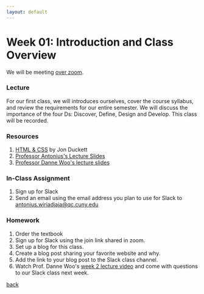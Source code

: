 ```yaml
---
layout: default
---
```


# Week 01: Introduction and Class Overview

We will be meeting [over zoom](https://us02web.zoom.us/j/88550250169?pwd=aarkIEWL6fSN06XbLaBQyGsiloIFtB.1).

### Lecture
For our first class, we will introduces ourselves, cover the course syllabus, and review the requirements for our entire semester. We will discuss the importance of the four Ds: Discover, Define, Design and Develop. This class will be recorded.

### Resources
1. [HTML & CSS](https://htmlandcssbook.com/buy/) by Jon Duckett
2. [Professor Antonius's Lecture Slides](link)
3. [Professor Danne Woo's lecture slides](https://teaching-files.s3.us-east-2.amazonaws.com/webdesign/Week01/webdesign_week01.pdf)


### In-Class Assignment
1. Sign up for Slack
2. Send an email using the email address you plan to use for Slack to [antonius.wiriadjaja@qc.cuny.edu](mailto:antonius.wiriadjaja@qc.cuny.edul)

### Homework
1. Order the textbook
3. Sign up for Slack using the join link shared in zoom.
4. Set up a blog for this class.
5. Create a blog post sharing your favorite website and why.
6. Add the link to your blog post to the Slack class channel.
7. Watch Prof. Danne Woo's [week 2 lecture video](https://youtu.be/cIrdhTAhuHw?si=Itx_rBoMCaqeV5jK) and come with questions to our Slack class next week.

[back](./)
